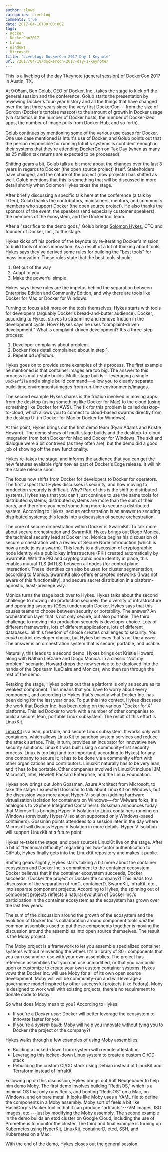 ```yaml
---
author: slowe
categories: Liveblog
comments: true
date: 2017-04-18T00:00:00Z
tags:
- Docker
- DockerCon2017
- Linux
- Windows
- Microsoft
title: 'Liveblog: DockerCon 2017 Day 1 Keynote'
url: /2017/04/18/dockercon-2017-day-1-keynote/
---
```


This is a liveblog of the day 1 keynote (general session) of DockerCon 2017 in Austin, TX.<!--more-->

At 9:05am, Ben Golub, CEO of Docker, Inc., takes the stage to kick off the general session and the conference. Golub starts the presentation by reviewing Docker's four-year history and all the things that have changed over the last three years since the very first DockerCon---from the size of Gordon (Docker's tortoise mascot) to the amount of growth in Docker usage (via statistics in the number of Docker hosts, the number of Docker-ized apps, the number of image pulls from Docker Hub, and so forth). 

Golub continues by mentioning some of the various use cases for Docker. One use case mentioned is Intuit's use of Docker, and Golub points out that the person responsible for running Intuit's systems is confident enough in their systems that they're attending DockerCon on Tax Day (when as many as 25 million tax returns are expected to be processed).

Shifting gears a bit, Golub talks a bit more about the changes over the last 3 years in regards to Docker (the open source project) itself. Stakeholders have changed, and the nature of the project (now projects) has shifted as well. Golub mentions that this is something that will be discussed in more detail shortly when Solomon Hykes takes the stage.

After briefly discussing a specific talk here at the conference (a talk by TGen), Golub thanks the contributors, maintainers, mentors, and community members who support Docker (the open source project). He also thanks the sponsors of the event, the speakers (and especially customer speakers), the members of the ecosystem, and the Docker Inc. team.

After a "sacrifice to the demo gods," Golub brings [Solomon Hykes][link-1], CTO and founder of Docker, Inc., to the stage.

Hykes kicks off his portion of the keynote by re-iterating Docker's mission: to build tools of mass innovation. As a result of a lot of thinking about tools, Hykes says they've derived some rules for building the "best tools" for mass innovation. These rules state that the best tools should:

1. Get out of the way
2. Adapt to you
3. Make the powerful simple

Hykes says these rules are the impetus behind the separation between Enterprise Edition and Community Edition, and why there are tools like Docker for Mac or Docker for Windows.

Turning to focus a bit more on the tools themselves, Hykes starts with tools for developers (arguably Docker's bread-and-butter audience). Docker, according to Hykes, strives to streamline and remove friction in the development cycle. How? Hykes says he uses "complaint-driven development." What is complaint-driven development? It's a three-step process:

1. Developer complains about problem.
2. Docker fixes detail complained about in step 1.
3. Repeat _ad infinitum_.

Hykes goes on to provide some examples of this process. The first example he mentioned is that container images are too big. The answer to this process is multi-state builds. Multi-stage builds---leveraging a single `Dockerfile` and a single build command---allow you to cleanly separate build-time environments/images from run-time environments/images.

The second example Hykes shares is the friction involved in moving apps from the desktop (using something like Docker for Mac) to the cloud (using something like Docker for AWS). The fix for this problem is called desktop-to-cloud, which allows you to connect to cloud-based swarms directly from the desktop UI (in Docker for Mac or Docker for Windows).

At this point, Hykes brings out the first demo team (Ryan Adams and Kristie Howard). The demo shows off multi-stage builds and the desktop-to-cloud integration from both Docker for Mac and Docker for Windows. The skit and dialogue were a bit contrived (as they often are), but the demo did a good job of showing off the new functionality.

Hykes re-takes the stage, and informs the audience that you can get the new features available _right now_ as part of Docker's Edge release. It will hit the stable release soon.

The focus now shifts from Docker for developers to Docker for operators. The first aspect that Hykes discusses is security, and how moving to production securely is difficult. Why? Part of this is the shift to distributed systems. Hykes says that you can't just continue to use the same tools for distributed systems; distributed systems are more than the sum of their parts, and therefore you need something more to secure a distributed system. According to Hykes, secure orchestration is an answer to securing distributed systems; this leads into a discussion of secure orchestration.

The core of secure orchestration within Docker is SwarmKit. To talk more about secure orchestration and SwarmKit, Hykes brings out Diogo Monica, the technical security lead at Docker Inc. Monica begins his discussion of secure orchestration with a review of Secure Node Introduction (which is how a node joins a swarm). This leads to a discussion of cryptographic node identity via a public key infrastructure (PKI) created automatically by SwarmKit. With the PKI and cryptographic node identity in place, this enables mutual TLS (MTLS) between all nodes (for control plane interaction). These identities can also be used for cluster segmentation, according to Monica. SwarmKit also offers encrypted networks (I was not aware of this functionality), and secure secret distribution in a platform-agnostic, least-privilege way.

Monica turns the stage back over to Hykes. Hykes talks about the second challenge to moving into production securely: the diversity of infrastructure and operating systems (OSes) underneath Docker. Hykes says that this causes teams to choose between security or portability. The answer? An orchestration layer that is not only secure, but also portable. The third challenge to moving into production securely is developer choice. Lots of different frameworks, lots of different applications, lots of different databases...all this freedom of choice creates challenges to security. You _could_ restrict developer choice, but Hykes believes that's not the answer. The answer is an orchestration system that is secure, portable, and usable.

Naturally, this leads to a second demo. Hykes brings out Kristie Howard, along with Nathan LeClaire and Diogo Monica. In a classic "Not my problem" scenario, Howard drops the new service to be deployed into the hands of the Ops team (LeClaire and Monica), who then run through the rest of the demo.

Retaking the stage, Hykes points out that a platform is only as secure as its weakest component. This means that you have to worry about every component, and according to Hykes that's exactly what Docker Inc. has been doing for the last year or so. To put this into context, Hykes discusses the work that Docker Inc. has been doing on the various "Docker for X" platforms. This led Docker to work with a number of other companies to build a secure, lean, portable Linux subsystem. The result of this effort is LinuxKit.

[LinuxKit][link-2] is a lean, portable, and secure Linux subsystem. It works _only_ with containers, which allows LinuxKit to sandbox system services and reduce the attack surface. This, in turn, provides an incubator for innovative new security solutions. LinuxKit was built using a community-first security process. Linux is too big (and too important, according to Hykes) for any one company to secure it; it has to be done via a community effort with other organizations and contributors. LinuxKit naturally has to be very lean, and it has to be portable. Other companies involved in LinuxKit include IBM, Microsoft, Intel, Hewlett Packard Enterprise, and the Linux Foundation.

Hykes now brings out John Gossman, Azure Architect from Microsoft, to take the stage. I expected Gossman to talk about LinuxKit on Windows, but the discussion was more about Hyper-V Isolation (adding hardware virtualization isolation for containers on Windows---for VMware folks, it's analogous to vSphere Integrated Containers). Gossman announces today that Microsoft is bringing Hyper-V Isolation to Linux containers running on Windows (previously Hyper-V Isolation supported only Windows-based containers). Gossman points attendees to a session later in the day where Microsoft will discuss Hyper-V Isolation in more details. Hyper-V Isolation will support LinuxKit at a future point.

Hykes re-takes the stage, and open sources LinuxKit live on the stage. After a bit of "technical difficulty" regarding his two-factor authentication to GitHub, Hykes finally gets into the LinuxKit repository and makes it public.

Shifting gears slightly, Hykes starts talking a bit more about the container ecosystem and Docker Inc.'s commitment to the container ecosystem. Docker believes that if the container ecosystem succeeds, Docker succeeds. (Docker the project or Docker the company?) This leads to a discussion of the separation of runC, containerD, SwarmKit, InfraKit, etc., into separate component projects. According to Hykes, the spinning out of component projects reflects a natural evolution of Docker Inc.'s participation in the container ecosystem as the ecosystem has grown over the last few years.

The sum of the discussion around the growth of the ecosystem and the evolution of Docker Inc.'s collaboration around component tools _and_ the common assemblies used to put these components together is moving the discussion around the assemblies into open source themselves. The result is the Moby project.

The Moby project is a framework to let you assemble specialized container systems without reinventing the wheel. It's a library of 80+ components that you can use and re-use with your own assemblies. The project has reference assemblies that you can use unmodified, or that you can build upon or customize to create your own custom container systems. Hykes vows that Docker Inc. will use Moby for all of its own open source development. Moby will will be community-run and will leverage a governance model inspired by other successful projects (like Fedora). Moby is designed to work well with existing projects; there's no requirement to donate code to Moby.

So what does Moby mean to you? According to Hykes:

* If you're a _Docker user_: Docker will better leverage the ecosystem to innovate faster for you
* If you're a _system build_: Moby will help you innovate without tying you to Docker (the project or the company?)

Hykes walks through a few examples of using Moby assemblies:

* Building a locked-down Linux system with remote attestation
* Leveraging this locked-down Linux system to create a custom CI/CD stack
* Rebuilding the custom CI/CD stack using Debian instead of LinuxKit and Terraform instead of InfraKit

Following up on this discussion, Hykes brings out Rolf Neugebauer to help him demo Moby. The first demo involves building "RedisOS," which is a minimal OS that only runs Redis, and booting "RedisOS" on a Mac, on Windows, and on bare metal. It looks like Moby uses a YAML file to define the components in a Moby assembly. Moby sort of feels a bit like HashiCorp's Packer tool in that it can produce "artifacts"---VM images, ISO images, etc.---just by modifying the Moby assembly. The second example in the demo builds an etcd cluster on Google Cloud, including the use of Prometheus to monitor the cluster. The third and final example is turning up Kubernetes using HyperKit, LinuxKit, containerD, etcd, SSH, and Kubernetes on a Mac.

With the end of the demo, Hykes closes out the general session.



[link-1]: https://twitter.com/solomonstre
[link-2]: https://github.com/linuxkit/linuxkit
